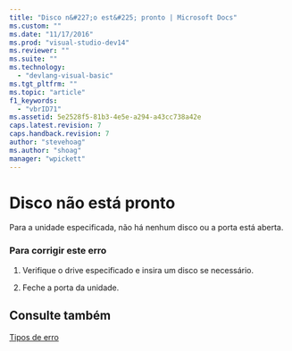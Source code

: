 ```yaml
---
title: "Disco n&#227;o est&#225; pronto | Microsoft Docs"
ms.custom: ""
ms.date: "11/17/2016"
ms.prod: "visual-studio-dev14"
ms.reviewer: ""
ms.suite: ""
ms.technology: 
  - "devlang-visual-basic"
ms.tgt_pltfrm: ""
ms.topic: "article"
f1_keywords: 
  - "vbrID71"
ms.assetid: 5e2528f5-81b3-4e5e-a294-a43cc738a42e
caps.latest.revision: 7
caps.handback.revision: 7
author: "stevehoag"
ms.author: "shoag"
manager: "wpickett"
---
```

# Disco n&#227;o est&#225; pronto
Para a unidade especificada, não há nenhum disco ou a porta está aberta.  
  
### Para corrigir este erro  
  
1.  Verifique o drive especificado e insira um disco se necessário.  
  
2.  Feche a porta da unidade.  
  
## Consulte também  
 [Tipos de erro](../../visual-basic/programming-guide/language-features/error-types.md)
